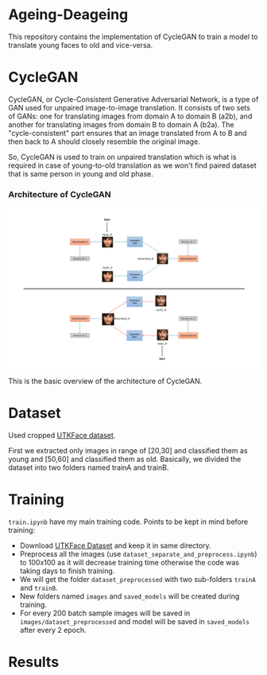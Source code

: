 # Ageing-Deageing
This repository contains the implementation of CycleGAN to train a model to translate young faces to old and vice-versa.

# CycleGAN
CycleGAN, or Cycle-Consistent Generative Adversarial Network, is a type of GAN used for unpaired image-to-image translation. It consists of two sets of GANs: one for translating images from domain A to domain B (a2b), and another for translating images from domain B to domain A (b2a). The "cycle-consistent" part ensures that an image translated from A to B and then back to A should closely resemble the original image.

So, CycleGAN is used to train on unpaired translation which is what is required in case of young-to-old translation as we won't find paired dataset that is same person in young and old phase.

### Architecture of CycleGAN
![alt text](use/file.png "architecture")
This is the basic overview of the architecture of CycleGAN.

# Dataset
Used cropped [UTKFace dataset](https://www.kaggle.com/datasets/jangedoo/utkface-new).

First we extracted only images in range of [20,30] and classified them as young and [50,60] and classified them as old. Basically, we divided the dataset into two folders named trainA and trainB.

# Training
`train.ipynb` have my main training code.
Points to be kept in mind before training:
* Download [UTKFace Dataset](https://www.kaggle.com/datasets/jangedoo/utkface-new) and keep it in same directory.
* Preprocess all the images (use `dataset_separate_and_preprocess.ipynb`) to 100x100 as it will decrease training time otherwise the code was taking days to finish training.
* We will get the folder `dataset_preprocessed` with two sub-folders `trainA` and `trainB`.
* New folders named `images` and `saved_models` will be created during training.
* For every 200 batch sample images will be saved in `images/dataset_preprocessed` and model will be saved in `saved_models` after every 2 epoch. 

# Results

